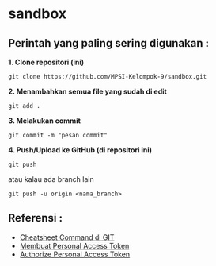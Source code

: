 # sandbox

## Perintah yang paling sering digunakan :

**1. Clone repositori (ini)**

```
git clone https://github.com/MPSI-Kelompok-9/sandbox.git
```

**2. Menambahkan semua file yang sudah di edit**

```
git add .
```

**3. Melakukan commit**

```
git commit -m "pesan commit"
```

**4. Push/Upload ke GitHub (di repositori ini)**

```
git push
```

atau kalau ada branch lain

```
git push -u origin <nama_branch>
```

## Referensi :

- [Cheatsheet Command di GIT](https://education.github.com/git-cheat-sheet-education.pdf)
- [Membuat Personal Access Token](https://docs.github.com/en/authentication/keeping-your-account-and-data-secure/creating-a-personal-access-token)
- [Authorize Personal Access Token](https://docs.github.com/en/authentication/authenticating-with-saml-single-sign-on/authorizing-a-personal-access-token-for-use-with-saml-single-sign-on)